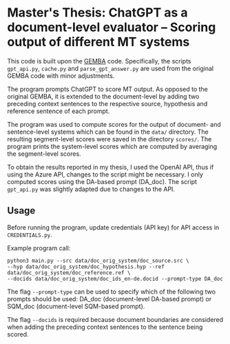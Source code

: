 # Master's Thesis: ChatGPT as a document-level evaluator – Scoring output of different MT systems

This code is built upon the [GEMBA](https://github.com/MicrosoftTranslator/GEMBA) code.
Specifically, the scripts ```gpt_api.py```, ```cache.py``` and ```parse_gpt_answer.py``` are used
from the original GEMBA code with minor adjustments.

The program prompts ChatGPT to score MT output. As opposed to the original GEMBA, it is extended to the document-level by adding two preceding context sentences to the respective source, hypothesis and reference sentence of each prompt.

The program was used to compute scores for the output of document- and sentence-level systems which can be found in the ```data/``` directory. The resulting segment-level scores were saved in the directory ```scores/```. The program prints the system-level scores which are computed by averaging the segment-level scores.

To obtain the results reported in my thesis, I used the OpenAI API, thus if using the Azure API, changes to the script might be necessary. I only computed scores using the DA-based prompt (DA_doc). The script ```gpt_api.py``` was slightly adapted due to changes to the API.

## Usage

Before running the program, update credentials (API key) for API access in ```CREDENTIALS.py```.

Example program call:

``` 
python3 main.py --src data/doc_orig_system/doc_source.src \
--hyp data/doc_orig_system/doc_hypothesis.hyp --ref  data/doc_orig_system/doc_reference.ref \
--docids data/doc_orig_system/doc_ids_en-de.docid --prompt-type DA_doc
```

The flag ```--prompt-type``` can be used to specify which of the following two prompts should be used:
DA_doc (document-level DA-based prompt) or SQM_doc (document-level SQM-based prompt).

The flag ```--docids``` is required because document boundaries are considered when adding the preceding context sentences to the sentence being scored.